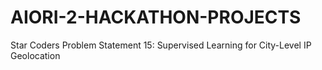 # AIORI-2-HACKATHON-PROJECTS
Star Coders
Problem Statement 15: Supervised Learning for City-Level IP Geolocation
